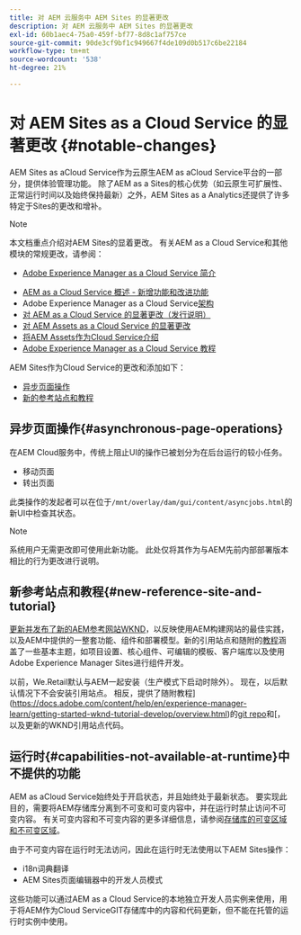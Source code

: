 ```yaml
---
title: 对 AEM 云服务中 AEM Sites 的显著更改
description: 对 AEM 云服务中 AEM Sites 的显著更改
exl-id: 60b1aec4-75a0-459f-bf77-8d8c1af757ce
source-git-commit: 90de3cf9bf1c949667f4de109d0b517c6be22184
workflow-type: tm+mt
source-wordcount: '538'
ht-degree: 21%

---
```


# 对 AEM Sites as a Cloud Service 的显著更改 {#notable-changes}

AEM Sites as aCloud Service作为云原生AEM as aCloud Service平台的一部分，提供体验管理功能。 除了AEM as a Sites的核心优势（如云原生可扩展性、正常运行时间以及始终保持最新）之外，AEM Sites as a Analytics还提供了许多特定于Sites的更改和增补。

>[!NOTE]
>本文档重点介绍对AEM Sites的显着更改。 有关AEM as a Cloud Service和其他模块的常规更改，请参阅：
>
>* [Adobe Experience Manager as a Cloud Service 简介](/help/overview/introduction.md)
* [AEM as a Cloud Service 概述 - 新增功能和改进功能](/help/overview/what-is-new-and-different.md)
* Adobe Experience Manager as a Cloud Service[架构](/help/core-concepts/architecture.md)
* [对 AEM as a Cloud Service 的显著更改（发行说明）](/help/release-notes/aem-cloud-changes.md)
* [对 AEM Assets as a Cloud Service 的显著更改](/help/assets/assets-cloud-changes.md)
* [将AEM Assets作为Cloud Service介绍](/help/assets/overview.md)
* [Adobe Experience Manager as a Cloud Service 教程](https://docs.adobe.com/content/help/en/experience-manager-learn/cloud-service/overview.html)


AEM Sites作为Cloud Service的更改和添加如下：

* [异步页面操作](#asynchronous-page-operations)
* [新的参考站点和教程](#new-reference-site-and-tutorial)

## 异步页面操作{#asynchronous-page-operations}

在AEM Cloud服务中，传统上阻止UI的操作已被划分为在后台运行的较小任务。

* 移动页面
* 转出页面

此类操作的发起者可以在位于`/mnt/overlay/dam/gui/content/asyncjobs.html`的新UI中检查其状态。

>[!NOTE]
系统用户无需更改即可使用此新功能。 此处仅将其作为与AEM先前内部部署版本相比的行为更改进行说明。

## 新参考站点和教程{#new-reference-site-and-tutorial}

[更新并发布了新的AEM参考网站WKND](https://wknd.site/)，以反映使用AEM构建网站的最佳实践，以及AEM中提供的一整套功能、组件和部署模型。新的引用站点和随附的[教程](https://docs.adobe.com/content/help/en/experience-manager-learn/getting-started-wknd-tutorial-develop/overview.html)涵盖了一些基本主题，如项目设置、核心组件、可编辑的模板、客户端库以及使用Adobe Experience Manager Sites进行组件开发。

以前，We.Retail默认与AEM一起安装（生产模式下启动时除外）。  现在，以后默认情况下不会安装引用站点。  相反，提供了随附教程](https://docs.adobe.com/content/help/en/experience-manager-learn/getting-started-wknd-tutorial-develop/overview.html)的[git repo](https://github.com/adobe/aem-guides-wknd/)和[，以及更新的WKND引用站点代码。

## 运行时{#capabilities-not-available-at-runtime}中不提供的功能

AEM as aCloud Service始终处于开启状态，并且始终处于最新状态。 要实现此目的，需要将AEM存储库分离到不可变和可变内容中，并在运行时禁止访问不可变内容。 有关可变内容和不可变内容的更多详细信息，请参阅[存储库的可变区域和不可变区域](/help/implementing/developing/introduction/aem-project-content-package-structure.md#mutable-vs-immutable)。

由于不可变内容在运行时无法访问，因此在运行时无法使用以下AEM Sites操作：

* i18n词典翻译
* AEM Sites页面编辑器中的开发人员模式

这些功能可以通过AEM as a Cloud Service的本地独立开发人员实例来使用，用于将AEM作为Cloud ServiceGIT存储库中的内容和代码更新，但不能在托管的运行时实例中使用。
